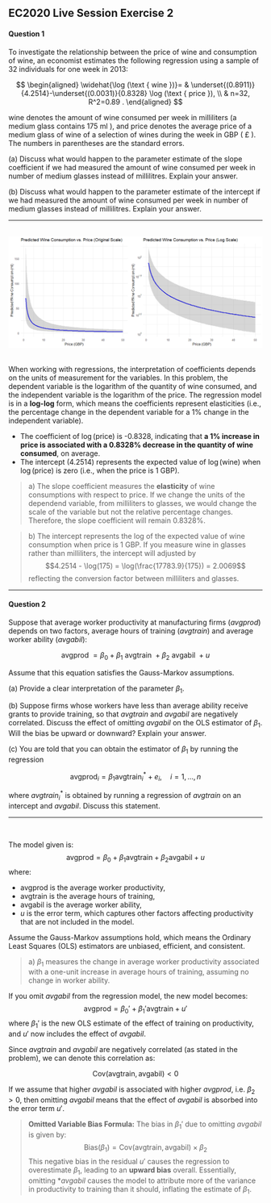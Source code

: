## EC2020 Live Session Exercise 2


#### Question 1

To investigate the relationship between the price of wine and consumption of wine, an economist estimates the following regression using a sample of 32 individuals for one week in 2013:

$$
\begin{aligned}
\widehat{\log (\text { wine })}= & \underset{(0.8911)}{4.2514}-\underset{(0.0031)}{0.8328} \log (\text { price }), \\
& n=32, R^2=0.89 .
\end{aligned}
$$

wine denotes the amount of wine consumed per week in milliliters (a medium glass contains 175 ml ), and price denotes the average price of a medium glass of wine of a selection of wines during the week in GBP ( $£$ ). The numbers in parentheses are the standard errors.

(a) Discuss what would happen to the parameter estimate of the slope coefficient if we had measured the amount of wine consumed per week in number of medium glasses instead of millilitres. Explain your answer.

(b) Discuss what would happen to the parameter estimate of the intercept if we had measured the amount of wine consumed per week in number of medium glasses instead of millilitres. Explain your answer.

---
<br>
<div align="center">
  <img src="EC2020 Live Session Exercise 2\Question 1.png" alt="Figure 1" />
</div>
<br>

When working with regressions, the interpretation of coefficients depends on the units of measurement for the variables. In this problem, the dependent variable is the logarithm of the quantity of wine consumed, and the independent variable is the logarithm of the price. The regression model is in a **log-log** form, which means the coefficients represent elasticities (i.e., the percentage change in the dependent variable for a 1% change in the independent variable).

- The coefficient of $\log(\text{price})$ is -0.8328, indicating that **a 1% increase in price is associated with a 0.8328% decrease in the quantity of wine consumed**, on average.
- The intercept \(4.2514\) represents the expected value of $\log(\text{wine})$ when $\log(\text{price})$ is zero (i.e., when the price is 1 GBP).

> a) The slope coefficient measures the **elasticity** of wine consumptions with respect to price. If we change the units of the dependend variable, from milliliters to glasses, we would change the scale of the variable but not the relative percentage changes. Therefore, the slope coefficient will remain 0.8328%.

> b) The intercept represents the log of the expected value of wine consumption when price is 1 GBP. If you measure wine in glasses rather than milliliters, the intercept will adjusted by $$4.2514 - \log(175) = \log(\frac{17783.9}{175}) = 2.0069$$ reflecting the conversion factor between milliliters and glasses.

---

#### Question 2

Suppose that average worker productivity at manufacturing firms (*avgprod*) depends on two factors, average hours of training (*avgtrain*) and average worker ability (*avgabil*):

$$
\text { avgprod }=\beta_0+\beta_1 \text { avgtrain }+\beta_2 \text { avgabil }+u
$$


Assume that this equation satisfies the Gauss-Markov assumptions.

(a) Provide a clear interpretation of the parameter $\beta_1$.

(b) Suppose firms whose workers have less than average ability receive grants to provide training, so that *avgtrain* and *avgabil* are negatively correlated. Discuss the effect of omitting *avgabil* on the OLS estimator of $\beta_1$. Will the bias be upward or downward? Explain your answer.

(c) You are told that you can obtain the estimator of $\beta_1$ by running the regression

$$
\operatorname{avgprod}_i=\beta_1 \operatorname{avgtrain}_i^*+e_i, \quad i=1, \ldots, n
$$

where $\textit{avgtrain}_i^*$ is obtained by running a regression of *avgtrain* on an intercept and *avgabil*. Discuss this statement.

---
<br>

The model given is:
$$
\text{avgprod} = \beta_0 + \beta_1 \text{avgtrain} + \beta_2 \text{avgabil} + u
$$
where:
- $\text{avgprod}$ is the average worker productivity,
- $\text{avgtrain}$ is the average hours of training,
- $\text{avgabil}$ is the average worker ability,
- $u$ is the error term, which captures other factors affecting productivity that are not included in the model.

Assume the Gauss-Markov assumptions hold, which means the Ordinary Least Squares (OLS) estimators are unbiased, efficient, and consistent.

> a) $\beta_1$ measures the change in average worker productivity associated with a one-unit increase in average hours of training, assuming no change in worker ability.

If you omit *avgabil* from the regression model, the new model becomes:
$$
\text{avgprod} = \beta_0' + \beta_1' \text{avgtrain} + u'
$$
where $\beta_1'$ is the new OLS estimate of the effect of training on productivity, and $u'$ now includes the effect of *avgabil*.

Since *avgtrain* and *avgabil* are negatively correlated (as stated in the problem), we can denote this correlation as:

$$
\text{Cov}(\text{avgtrain}, \text{avgabil}) < 0
$$

If we assume that higher *avgabil* is associated with higher *avgprod*, i.e. $\beta_2 > 0$, then omitting *avgabil* means that the effect of *avgabil* is absorbed into the error term $u'$. 

> **Omitted Variable Bias Formula:** The bias in $\beta_1'$ due to omitting *avgabil* is given by:
>$$
\text{Bias}(\beta_1) = \text{Cov}(\text{avgtrain}, \text{avgabil}) \times \beta_2
>$$
>This negative bias in the residual $u'$ causes the regression to overestimate $\beta_1$, leading to an **upward bias** overall. Essentially, omitting **avgabil* causes the model to attribute more of the variance in productivity to training than it should, inflating the estimate of $\beta_1$.





